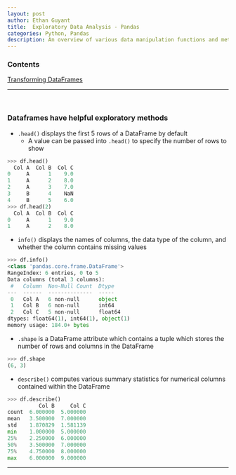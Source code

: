 ```yaml
---
layout: post
author: Ethan Guyant
title:  Exploratory Data Analysis - Pandas
categories: Python, Pandas
description: An overview of various data manipulation functions and methods utilizing pandas dataframes.
---
```


### Contents   
[Transforming DataFrames](#transforming-dataframes)   

---

<br>

### Dataframes have helpful exploratory methods
* `.head()` displays the first 5 rows of a DataFrame by default
  * A value can be passed into `.head()` to specify the number of rows to show
```python
>>> df.head()
  Col A  Col B  Col C
0     A      1    9.0
1     A      2    8.0
2     A      3    7.0
3     B      4    NaN
4     B      5    6.0
>>> df.head(2)
  Col A  Col B  Col C
0     A      1    9.0
1     A      2    8.0
```
* `info()` displays the names of columns, the data type of the column, and whether the column contains missing values
```python
>>> df.info()
<class 'pandas.core.frame.DataFrame'>
RangeIndex: 6 entries, 0 to 5
Data columns (total 3 columns):
 #   Column  Non-Null Count  Dtype  
---  ------  --------------  -----  
 0   Col A   6 non-null      object 
 1   Col B   6 non-null      int64  
 2   Col C   5 non-null      float64
dtypes: float64(1), int64(1), object(1)
memory usage: 184.0+ bytes
```
* `.shape` is a DataFrame attribute which contains a tuple which stores the number of rows and columns in the DataFrame
```python
>>> df.shape
(6, 3)
```
* `describe()` computes various summary statistics for numerical columns contained within the DataFrame
```python
>>> df.describe()
          Col B     Col C
count  6.000000  5.000000
mean   3.500000  7.000000
std    1.870829  1.581139
min    1.000000  5.000000
25%    2.250000  6.000000
50%    3.500000  7.000000
75%    4.750000  8.000000
max    6.000000  9.000000
```

---